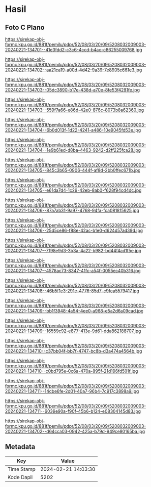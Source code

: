 # Hasil

## Foto C Plano

https://sirekap-obj-formc.kpu.go.id/881f/pemilu/pdpr/52/08/03/20/09/5208032009003-20240221-134701--41e3fdd2-c3c6-4ccd-b4ac-c86255009768.jpg

https://sirekap-obj-formc.kpu.go.id/881f/pemilu/pdpr/52/08/03/20/09/5208032009003-20240221-134702--aa21ca19-a00d-4d42-9a39-7e8905c661e3.jpg

https://sirekap-obj-formc.kpu.go.id/881f/pemilu/pdpr/52/08/03/20/09/5208032009003-20240221-134703--05dc3890-b17e-438d-a70e-8fe53f4281fe.jpg

https://sirekap-obj-formc.kpu.go.id/881f/pemilu/pdpr/52/08/03/20/09/5208032009003-20240221-134703--559f7a66-e86d-42e0-876c-8073b8a62360.jpg

https://sirekap-obj-formc.kpu.go.id/881f/pemilu/pdpr/52/08/03/20/09/5208032009003-20240221-134704--6b0d013f-1d22-4241-a486-10e9045fd53e.jpg

https://sirekap-obj-formc.kpu.go.id/881f/pemilu/pdpr/52/08/03/20/09/5208032009003-20240221-134704--1e9b61ed-d8ba-4463-9242-d2ff225fca28.jpg

https://sirekap-obj-formc.kpu.go.id/881f/pemilu/pdpr/52/08/03/20/09/5208032009003-20240221-134705--845c3b65-0906-444f-af8d-2bb0ffec671b.jpg

https://sirekap-obj-formc.kpu.go.id/881f/pemilu/pdpr/52/08/03/20/09/5208032009003-20240221-134705--e61da7d4-1c29-42eb-8ab0-f628f94cd4dc.jpg

https://sirekap-obj-formc.kpu.go.id/881f/pemilu/pdpr/52/08/03/20/09/5208032009003-20240221-134706--87a7ab31-9a97-4768-94fa-fca081815625.jpg

https://sirekap-obj-formc.kpu.go.id/881f/pemilu/pdpr/52/08/03/20/09/5208032009003-20240221-134706--25d5ce86-f88e-42ac-b1e0-d624d57ad39d.jpg

https://sirekap-obj-formc.kpu.go.id/881f/pemilu/pdpr/52/08/03/20/09/5208032009003-20240221-134707--7198e9d3-3b3a-4a22-b982-bd44f4ad1f5e.jpg

https://sirekap-obj-formc.kpu.go.id/881f/pemilu/pdpr/52/08/03/20/09/5208032009003-20240221-134707--4578ac73-8347-41fc-a54f-0055ec40b316.jpg

https://sirekap-obj-formc.kpu.go.id/881f/pemilu/pdpr/52/08/03/20/09/5208032009003-20240221-134708--46b5f1e3-291e-4776-85d7-c9fca5579417.jpg

https://sirekap-obj-formc.kpu.go.id/881f/pemilu/pdpr/52/08/03/20/09/5208032009003-20240221-134709--bb1f3948-4a54-4ee0-a968-e5a2d6a09cad.jpg

https://sirekap-obj-formc.kpu.go.id/881f/pemilu/pdpr/52/08/03/20/09/5208032009003-20240221-134709--16559c92-e877-413e-9d61-dda862188707.jpg

https://sirekap-obj-formc.kpu.go.id/881f/pemilu/pdpr/52/08/03/20/09/5208032009003-20240221-134710--c37bb04f-bb7f-4747-bc8b-d3a474a4564b.jpg

https://sirekap-obj-formc.kpu.go.id/881f/pemilu/pdpr/52/08/03/20/09/5208032009003-20240221-134710--c0bd795e-0c6a-470a-895f-21d196fd501f.jpg

https://sirekap-obj-formc.kpu.go.id/881f/pemilu/pdpr/52/08/03/20/09/5208032009003-20240221-134711--14cbe6fe-2d01-40a7-96b4-7c917c3898a9.jpg

https://sirekap-obj-formc.kpu.go.id/881f/pemilu/pdpr/52/08/03/20/09/5208032009003-20240221-134711--6039e90a-f90f-45b6-b124-e08304145d83.jpg

https://sirekap-obj-formc.kpu.go.id/881f/pemilu/pdpr/52/08/03/20/09/5208032009003-20240221-134702--d64cca03-0942-425a-b79d-949ce80165ba.jpg


## Metadata

| Key        | Value               |
| ---------- | ------------------- |
| Time Stamp | 2024-02-21 14:03:30 |
| Kode Dapil | 5202                |



